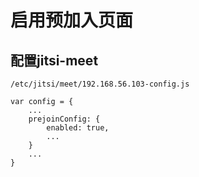 # 启用预加入页面

## 配置jitsi-meet

```
/etc/jitsi/meet/192.168.56.103-config.js

var config = {
    ...
    prejoinConfig: {
        enabled: true,
        ...
    }
    ...
}
```
